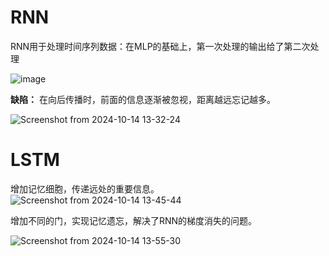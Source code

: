 # RNN 
RNN用于处理时间序列数据：在MLP的基础上，第一次处理的输出给了第二次处理

![image](https://github.com/user-attachments/assets/225d4ba8-614d-46e2-ac6f-a8119094b5ff)

**缺陷：** 在向后传播时，前面的信息逐渐被忽视，距离越远忘记越多。

![Screenshot from 2024-10-14 13-32-24](https://github.com/user-attachments/assets/087b88a0-3c37-4723-aa06-fad7523bd205)

# LSTM

增加记忆细胞，传递远处的重要信息。
![Screenshot from 2024-10-14 13-45-44](https://github.com/user-attachments/assets/0713c963-44d3-49ae-9afd-813914c5df79)

增加不同的门，实现记忆遗忘，解决了RNN的梯度消失的问题。

![Screenshot from 2024-10-14 13-55-30](https://github.com/user-attachments/assets/051439bc-f165-4087-a4b0-435c47cac143)
